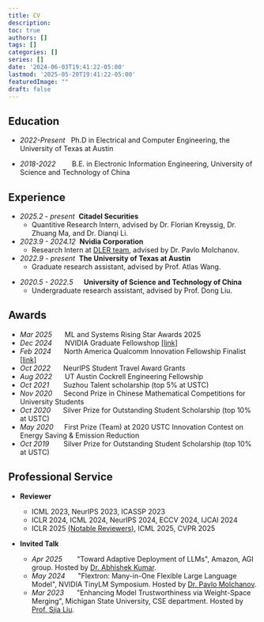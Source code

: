 ```yaml
---
title: CV
description:
toc: true
authors: []
tags: []
categories: []
series: []
date: '2024-06-03T19:41:22-05:00'
lastmod: '2025-05-20T19:41:22-05:00'
featuredImage: ""
draft: false
---
```


## Education
- *2022-Present* &#160; Ph.D in Electrical and Computer Engineering, the University of Texas at Austin

- *2018-2022* &#8195;&#8194;&#160;  B.E. in Electronic Information Engineering, University of Science and Technology of China
  
## Experience
- *2025.2 - present* &#160;**Citadel Securities**
  - Quantitive Research Intern, advised by Dr. Florian Kreyssig, Dr. Zhuang Ma, and Dr. Dianqi Li.
- *2023.9 - 2024.12* &#160;**Nvidia Corporation**
  - Research Intern at [DLER team](https://nv-dler.github.io/horseshoeketchup.github.io/), advised by Dr. Pavlo Molchanov.
- *2022.9 - present* &#160;**The University of Texas at Austin**
  - Graduate research assistant, advised by Prof. Atlas Wang.
<!-- - *2021.7 - 2022.6* &#8195;**The University of Texas at Austin**
  - Remote research intern, advised by Prof. Atlas Wang. -->
- *2020.5 - 2022.5* &#160;&#8195;**University of Science and Technology of China**
  - Undergraduate research assistant, advised by Prof. Dong Liu.

## Awards
- *Mar 2025* &#8195;&#160; ML and Systems Rising Star Awards 2025
- *Dec 2024* &#8195;&#160; NVIDIA Graduate Fellowshop [\[link\]](https://blogs.nvidia.com/blog/graduate-fellowship-recipients-2025-2026/)
- *Feb 2024* &#8195;&#160; North America Qualcomm Innovation Fellowship Finalist [\[link\]](https://www.qualcomm.com/research/university-relations/innovation-fellowship/2024-north-america)
- *Oct 2022* &#8195;&#160; NeurIPS Student Travel Award Grants
- *Aug 2022* &#8195;&#160; UT Austin Cockrell Engineering Fellowship
- *Oct 2021* &#8195;&#8194; Suzhou Talent scholarship (top 5% at USTC)
- *Nov 2020* &#8194;&#160;&#160; Second Prize in Chinese Mathematical Competitions for University Students
- *Oct 2020* &#8195;&#8194;Silver Prize for Outstanding Student Scholarship (top 10% at USTC)
- *May 2020* &#8194;&#8194;&#160;First Prize (Team) at 2020 USTC Innovation Contest on Energy Saving & Emission Reduction
- *Oct 2019* &#8195;&#8194;&#160;Silver Prize for Outstanding Student Scholarship (top 10% at USTC)

<!-- ## Skills
- **Deep Learning Frameworks:** Pytorch, Tensorflow
- **Programming Languages:** C, Python, MATLAB, Verilog
- **Applications:** AutoCAD, Solidworks, Photoshop, Origin -->

## Professional Service
- **Reviewer**
    - ICML 2023, NeurIPS 2023, ICASSP 2023
    - ICLR 2024, ICML 2024, NeurIPS 2024, ECCV 2024, IJCAI 2024
    - ICLR 2025 [(Notable Reviewers)](https://iclr.cc/Conferences/2025/Reviewers), ICML 2025, CVPR 2025

- **Invited Talk**
    - *Apr 2025* &#8195;&#160;&#160; "Toward Adaptive Deployment of LLMs", Amazon, AGI group. Hosted by [Dr. Abhishek Kumar](https://abhishek.ml/).
    - *May 2024* &#8195;&#160; "Flextron: Many-in-One Flexible Large Language Model", NVIDIA TinyLM Symposium. Hosted by [Dr. Pavlo Molchanov](https://research.nvidia.com/person/pavlo-molchanov).
    - *Mar 2023* &#8195;&#160; "Enhancing Model Trustworthiness via Weight-Space Merging", Michigan State University, CSE department. Hosted by [Prof. Sjia Liu](https://lsjxjtu.github.io/).